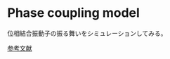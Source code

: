 # Phase coupling model

位相結合振動子の振る舞いをシミュレーションしてみる。

[参考文献](https://www.kurims.kyoto-u.ac.jp/~kyodo/kokyuroku/contents/pdf/1827-07.pdf)
